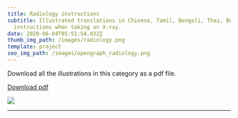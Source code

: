 ```yaml
---
title: Radiology instructions
subtitle: Illustrated translations in Chinese, Tamil, Bengali, Thai, Burmese for
  instructions when taking an X-ray.
date: 2020-06-04T05:51:54.032Z
thumb_img_path: /images/radiology.png
template: project
seo_img_path: /images/opengraph_radiology.png
---
```

<title>Radiology instructions - VisualAid</title>
<meta name="title" content="Radiology instructions - VisualAid" />
<meta name="description" content="Illustrated translations in Chinese, Tamil, Bengali, Thai, Burmese for instructions when taking an X-ray." />
<link rel="canonical" href="https://visualaid.sg/projects/radiology-instructions/" />
<meta property="og:type" content="article" />
<meta property="og:url" content="https://visualaid.sg/projects/radiology-instructions/" />
<meta property="og:title" content="Radiology instructions - VisualAid" />
<meta property="og:description" content="Illustrated translations in Chinese, Tamil, Bengali, Thai, Burmese for instructions when taking an X-ray." />
<meta property="og:image" content="https://visualaid.sg/images/opengraph_radiology.png" />

<meta property="twitter:card" content="summary_large_image" />
<meta property="twitter:url" content="https://visualaid.sg/projects/radiology-instructions/" />
<meta property="twitter:title" content="Radiology instructions - VisualAid" />
<meta property="twitter:description" content="Illustrated translations in Chinese, Tamil, Bengali, Thai, Burmese for instructions when taking an X-ray." />
<meta property="twitter:image" content="https://visualaid.sg/images/opengraph_radiology.png" />

Download all the illustrations in this category as a pdf file.

<a class="button" id="download-button" href="https://bit.ly/visualaid-radiologyinstructions-pdf" target="_blank" rel="noopener" style="margin-bottom: 0.75em;">Download pdf</a>

![](/images/radiology.png)

<hr/>
